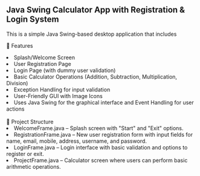 
## Java Swing Calculator App with Registration & Login System

This is a simple Java Swing-based desktop application that includes

📌 Features
<li> Splash/Welcome Screen </li>
<li>User Registration Page </li>
<li> Login Page (with dummy user validation)</li>
<li> Basic Calculator Operations (Addition, Subtraction, Multiplication, Division)</li>
<li> Exception Handling for input validation</li>
<li> User-Friendly GUI with Image Icons</li>
<li> Uses Java Swing for the graphical interface and Event Handling for user actions</li>
<br>
📁 Project Structure
<li> WelcomeFrame.java – Splash screen with "Start" and "Exit" options.</li>
<li> RegistrationFrame.java – New user registration form with input fields for name, email, mobile, address, username, and password.</li>
<li> LoginFrame.java – Login interface with basic validation and options to register or exit.</li>
<li> ProjectFrame.java – Calculator screen where users can perform basic arithmetic operations.</li>
